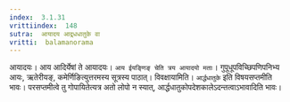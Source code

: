 ```yaml
---
index:  3.1.31
vrittiindex:  148
sutra:  आयादय आद्र्धधातुके वा
vritti:  balamanorama 
---
```


आयादयः। आय आदिर्येषां ते आयादयः। `आय ईयङ्णिङ् चेति त्रय आयादयो मताः`। गुपूधूपविच्छिपणिपनिभ्य आयः, ऋतेरीयङ्, कमेर्णिङित्युत्तरमस्य सूत्रस्य पाठात्। विवक्षायामिति। `आर्द्धधातुके` इति विषयसप्तमीति भावः। परसप्तमीत्वे तु गोपायितेत्यत्र अतो लोपो न स्यात्, आर्द्धधातुकोपदेशकालेऽदन्तत्वाऽभावादिति भावः।

